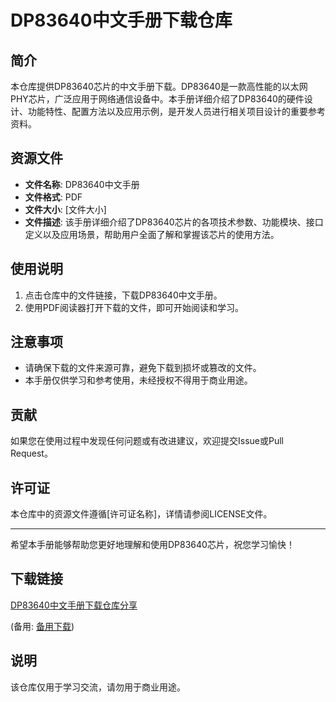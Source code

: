 # DP83640中文手册下载仓库

## 简介
本仓库提供DP83640芯片的中文手册下载。DP83640是一款高性能的以太网PHY芯片，广泛应用于网络通信设备中。本手册详细介绍了DP83640的硬件设计、功能特性、配置方法以及应用示例，是开发人员进行相关项目设计的重要参考资料。

## 资源文件
- **文件名称**: DP83640中文手册
- **文件格式**: PDF
- **文件大小**: [文件大小]
- **文件描述**: 该手册详细介绍了DP83640芯片的各项技术参数、功能模块、接口定义以及应用场景，帮助用户全面了解和掌握该芯片的使用方法。

## 使用说明
1. 点击仓库中的文件链接，下载DP83640中文手册。
2. 使用PDF阅读器打开下载的文件，即可开始阅读和学习。

## 注意事项
- 请确保下载的文件来源可靠，避免下载到损坏或篡改的文件。
- 本手册仅供学习和参考使用，未经授权不得用于商业用途。

## 贡献
如果您在使用过程中发现任何问题或有改进建议，欢迎提交Issue或Pull Request。

## 许可证
本仓库中的资源文件遵循[许可证名称]，详情请参阅LICENSE文件。

---
希望本手册能够帮助您更好地理解和使用DP83640芯片，祝您学习愉快！

## 下载链接
[DP83640中文手册下载仓库分享](https://pan.quark.cn/s/dae4d1a6fb39) 

(备用: [备用下载](https://pan.baidu.com/s/1LZVeFj3Rkbz5W4wsyAuGYQ?pwd=1234))

## 说明

该仓库仅用于学习交流，请勿用于商业用途。
